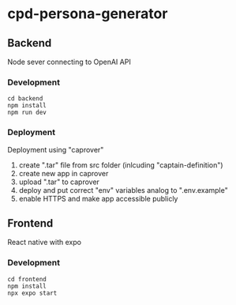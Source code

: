 # cpd-persona-generator

## Backend
Node sever connecting to OpenAI API
### Development
```shell
cd backend
npm install
npm run dev
```

### Deployment
Deployment using "caprover"
1. create ".tar" file from src folder (inlcuding "captain-definition")
2. create new app in caprover
3. upload ".tar" to caprover
4. deploy and put correct "env" variables analog to ".env.example"
5. enable HTTPS and make app accessible publicly

## Frontend
React native with expo

### Development
```shell
cd frontend
npm install
npx expo start
```